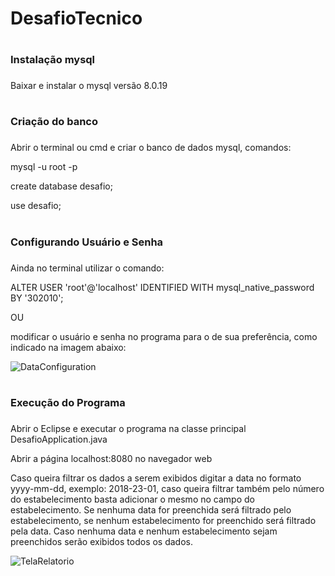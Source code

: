 # DesafioTecnico

# <h3> Instalação mysql <h3>
  
  Baixar e instalar o mysql versão 8.0.19 
  
# <h3> Criação do banco <h3>
  
Abrir o terminal ou cmd e criar o banco de dados mysql, comandos:

  mysql -u root -p
  
  create database desafio;
  
  use desafio;
  
# <h3> Configurando Usuário e Senha <h3>
  
  Ainda no terminal utilizar o comando:
  
 ALTER USER 'root'@'localhost' IDENTIFIED WITH mysql_native_password BY '302010';
 
 OU 
 
 modificar o usuário e senha no programa para o de sua preferência, como indicado na imagem abaixo:
 
 ![DataConfiguration](https://user-images.githubusercontent.com/37846911/72956655-4cfcd380-3d7f-11ea-8592-567aafdf897b.png)
 
 # <h3> Execução do Programa <h3>
  
Abrir o Eclipse e executar o programa na classe principal DesafioApplication.java

Abrir a página localhost:8080 no navegador web

Caso queira filtrar os dados a serem exibidos digitar a data no formato yyyy-mm-dd, exemplo: 2018-23-01, caso queira filtrar também pelo número do estabelecimento basta adicionar o mesmo no campo do estabelecimento. Se nenhuma data for preenchida será filtrado pelo estabelecimento, se nenhum estabelecimento for preenchido será filtrado pela data. Caso nenhuma data e nenhum estabelecimento sejam preenchidos serão exibidos todos os dados. 

![TelaRelatorio](https://user-images.githubusercontent.com/37846911/72956716-87667080-3d7f-11ea-9bc5-bedb975e56d5.png)

